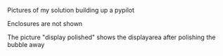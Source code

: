 Pictures of my solution building up a pypilot

Enclosures are not shown

The picture "display polished" shows the displayarea after polishing the bubble away
